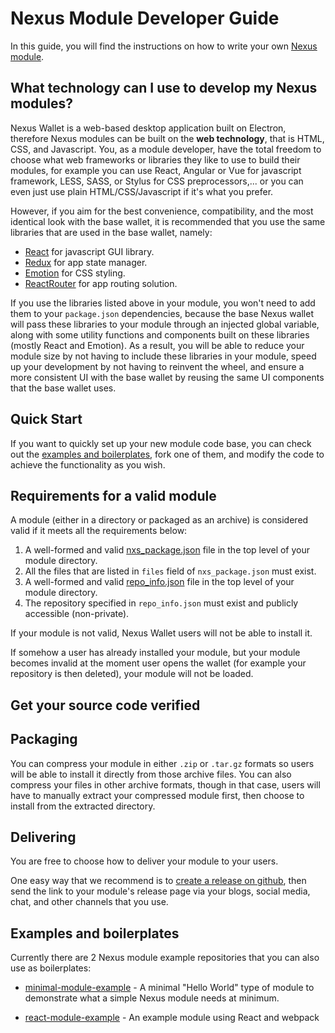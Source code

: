 # Nexus Module Developer Guide

In this guide, you will find the instructions on how to write your own [Nexus module](./README.md).

## What technology can I use to develop my Nexus modules?

Nexus Wallet is a web-based desktop application built on Electron, therefore Nexus modules can be built on the **web technology**, that is HTML, CSS, and Javascript. You, as a module developer, have the total freedom to choose what web frameworks or libraries they like to use to build their modules, for example you can use React, Angular or Vue for javascript framework, LESS, SASS, or Stylus for CSS preprocessors,... or you can even just use plain HTML/CSS/Javascript if it's what you prefer.

However, if you aim for the best convenience, compatibility, and the most identical look with the base wallet, it is recommended that you use the same libraries that are used in the base wallet, namely:

- [React](https://reactjs.org/) for javascript GUI library.
- [Redux](https://redux.js.org/) for app state manager.
- [Emotion](https://emotion.sh) for CSS styling.
- [ReactRouter](https://reacttraining.com/react-router/) for app routing solution.

If you use the libraries listed above in your module, you won't need to add them to your `package.json` dependencies, because the base Nexus wallet will pass these libraries to your module through an injected global variable, along with some utility functions and components built on these libraries (mostly React and Emotion). As a result, you will be able to reduce your module size by not having to include these libraries in your module, speed up your development by not having to reinvent the wheel, and ensure a more consistent UI with the base wallet by reusing the same UI components that the base wallet uses.

## Quick Start

If you want to quickly set up your new module code base, you can check out the [examples and boilerplates](#examples-and-boilerplates), fork one of them, and modify the code to achieve the functionality as you wish.

## Requirements for a valid module

A module (either in a directory or packaged as an archive) is considered valid if it meets all the requirements below:

1. A well-formed and valid [nxs_package.json](./nxs_package.json.md) file in the top level of your module directory.
2. All the files that are listed in `files` field of `nxs_package.json` must exist.
3. A well-formed and valid [repo_info.json](./repo_info.json.md) file in the top level of your module directory.
4. The repository specified in `repo_info.json` must exist and publicly accessible (non-private).

If your module is not valid, Nexus Wallet users will not be able to install it.

If somehow a user has already installed your module, but your module becomes invalid at the moment user opens the wallet (for example your repository is then deleted), your module will not be loaded.

## Get your source code verified

## Packaging

You can compress your module in either `.zip` or `.tar.gz` formats so users will be able to install it directly from those archive files. You can also compress your files in other archive formats, though in that case, users will have to manually extract your compressed module first, then choose to install from the extracted directory.

## Delivering

You are free to choose how to deliver your module to your users.

One easy way that we recommend is to [create a release on github](https://help.github.com/en/articles/creating-releases), then send the link to your module's release page via your blogs, social media, chat, and other channels that you use.

## Examples and boilerplates

Currently there are 2 Nexus module example repositories that you can also use as boilerplates:

- [minimal-module-example](https://github.com/Nexusoft/minimal_module_example) - A minimal "Hello World" type of module to demonstrate what a simple Nexus module needs at minimum.

- [react-module-example](https://github.com/Nexusoft/react_module_example) - An example module using React and webpack
